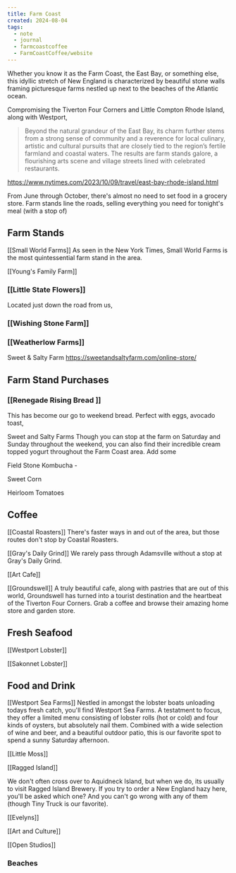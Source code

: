 ```yaml
---
title: Farm Coast
created: 2024-08-04
tags:
  - note
  - journal
  - farmcoastcoffee
  - FarmCoastCoffee/website
---
```


Whether you know it as the Farm Coast, the East Bay, or something else, this idyllic stretch of New England is characterized by beautiful stone walls framing picturesque farms nestled up next to the beaches of the Atlantic ocean. 

Compromising the Tiverton Four Corners and Little Compton Rhode Island, along with Westport, 


> Beyond the natural grandeur of the East Bay, its charm further stems from a strong sense of community and a reverence for local culinary, artistic and cultural pursuits that are closely tied to the region’s fertile farmland and coastal waters. The results are farm stands galore, a flourishing arts scene and village streets lined with celebrated restaurants.

https://www.nytimes.com/2023/10/09/travel/east-bay-rhode-island.html 

From June through October, there's almost no need to set food in a grocery store. Farm stands line the roads, selling everything you need for tonight's meal (with a stop of)

## Farm Stands

 [[Small World Farms]]
As seen in the New York Times, Small World Farms is the most quintessential farm stand in the area. 

 [[Young's Family Farm]]


 ### [[Little State Flowers]]

Located just down the road from us, 

### [[Wishing Stone Farm]]

### [[Weatherlow Farms]]


Sweet & Salty Farm
https://sweetandsaltyfarm.com/online-store/


## Farm Stand Purchases

### [[Renegade Rising Bread ]]
This has become our go to weekend bread. Perfect with eggs, avocado toast, 

Sweet and Salty Farms 
Though you can stop at the farm on Saturday and Sunday throughout the weekend, you can also find their incredible cream topped yogurt throughout the Farm Coast area. Add some 

Field Stone Kombucha -

Sweet Corn

Heirloom Tomatoes

## Coffee

[[Coastal Roasters]]
There's faster ways in and out of the area, but those routes don't stop by Coastal Roasters. 

[[Gray's Daily Grind]]
We rarely pass through Adamsville without a stop at Gray's Daily Grind. 

[[Art Cafe]]

[[Groundswell]]
A truly beautiful cafe, along with pastries that are out of this world, Groundswell has turned into a tourist destination and the heartbeat of the Tiverton Four Corners. Grab a coffee and browse their amazing home store and garden store.

## Fresh Seafood

[[Westport Lobster]]

[[Sakonnet Lobster]]




## Food and Drink

[[Westport Sea Farms]]
Nestled in amongst the lobster boats unloading todays fresh catch, you'll find Westport Sea Farms. A testatment to focus, they offer a limited menu consisting of lobster rolls (hot or cold) and four kinds of oysters, but absolutely nail them. Combined with a wide selection of wine and beer, and a beautiful outdoor patio, this is our favorite spot to spend a sunny Saturday afternoon.

[[Little Moss]]



[[Ragged Island]]

We don't often cross over to Aquidneck Island, but when we do, its usually to visit Ragged Island Brewery. If you try to order a New England hazy here, you'll be asked which one? And you can't go wrong with any of them (though Tiny Truck is our favorite).

[[Evelyns]]



[[Art and Culture]]

[[Open Studios]]


### Beaches
